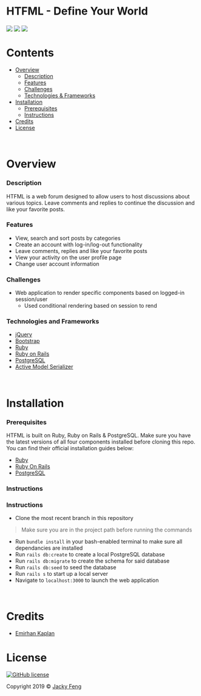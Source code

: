 # HTFML - Define Your World
<p>
  <img align="center" src="https://img.shields.io/badge/PostgreSQL-12.1-336791">
  <img align="center" src="https://img.shields.io/badge/Ruby-2.6.1-CC342D">
  <img align="center" src="https://img.shields.io/badge/Ruby%20On%20Rails-6.0.1-cc0600">
</p>

# Contents
- [Overview](#overview)
  - [Description](#description)
  - [Features](#features)
  - [Challenges](#challenges)
  - [Technologies & Frameworks](#technologies-and-frameworks)
- [Installation](#installation)
    - [Prerequisites](#prerequisites)
    - [Instructions](#instructions)
- [Credits](#credits)
- [License](#license)

&nbsp;

# Overview
  ### Description
  HTFML is a web forum designed to allow users to host discussions about various topics. Leave comments and replies to continue the discussion and like your favorite posts.
  
  ### Features
  - View, search and sort posts by categories
  - Create an account with log-in/log-out functionality 
  - Leave comments, replies and like your favorite posts
  - View your activity on the user profile page
  - Change user account information
  
  ### Challenges
  - Web application to render specific components based on logged-in session/user
    - Used conditional rendering based on session to rend
    
  ### Technologies and Frameworks
  - [jQuery](https://jquery.com/)
  - [Bootstrap](https://getbootstrap.com/)
  - [Ruby](https://www.ruby-lang.org/en/)
  - [Ruby on Rails](https://rubyonrails.org/)
  - [PostgreSQL](https://www.postgresql.org/)
  - [Active Model Serializer](https://github.com/rails-api/active_model_serializers)

&nbsp;
 
# Installation
  ### Prerequisites
  HTFML is built on Ruby, Ruby on Rails & PostgreSQL. Make sure you have the latest versions of all four components installed before cloning this repo. You can find their official installation guides below:
  
  - [Ruby](https://www.ruby-lang.org/en/documentation/installation/)
  - [Ruby On Rails](https://guides.rubyonrails.org/v5.0/getting_started.html)
  - [PostgreSQL](https://www.postgresqltutorial.com/)
  
  ### Instructions
### Instructions
  - Clone the most recent branch in this repository
  > Make sure you are in the project path before running the commands
  - Run `bundle install` in your bash-enabled terminal to make sure all dependancies are installed
  - Run `rails db:create` to create a local PostgreSQL database
  - Run `rails db:migrate` to create the schema for said database
  - Run `rails db:seed` to seed the database
  - Run `rails s` to start up a local server
  - Navigate to `localhost:3000` to launch the web application

&nbsp;

# Credits
  - [Emirhan Kaplan](https://github.com/emskaplann)

# License
<a href="https://github.com/jfeng530/Word-Tetris/blob/master/LICENSE"><img alt="GitHub license" src="https://img.shields.io/github/license/jfeng530/nba_frontend?color=blue"></a>

Copyright 2019 © [Jacky Feng](https://github.com/jfeng530)
